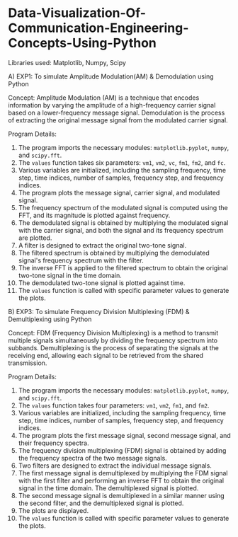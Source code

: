# Data-Visualization-Of-Communication-Engineering-Concepts-Using-Python

Libraries used: Matplotlib, Numpy, Scipy

A) EXP1: To simulate Amplitude Modulation(AM) & Demodulation using Python

Concept: 
Amplitude Modulation (AM) is a technique that encodes information by varying the amplitude of a high-frequency carrier signal based on a lower-frequency message signal. Demodulation is the process of extracting the original message signal from the modulated carrier signal.

Program Details: 
1. The program imports the necessary modules: `matplotlib.pyplot`, `numpy`, and `scipy.fft`.
2. The `values` function takes six parameters: `vm1`, `vm2`, `vc`, `fm1`, `fm2`, and `fc`.
3. Various variables are initialized, including the sampling frequency, time step, time indices, number of samples, frequency step, and frequency indices.
4. The program plots the message signal, carrier signal, and modulated signal.
5. The frequency spectrum of the modulated signal is computed using the FFT, and its magnitude is plotted against frequency.
6. The demodulated signal is obtained by multiplying the modulated signal with the carrier signal, and both the signal and its frequency spectrum are plotted.
7. A filter is designed to extract the original two-tone signal.
8. The filtered spectrum is obtained by multiplying the demodulated signal's frequency spectrum with the filter.
9. The inverse FFT is applied to the filtered spectrum to obtain the original two-tone signal in the time domain.
10. The demodulated two-tone signal is plotted against time.
11. The `values` function is called with specific parameter values to generate the plots.


B) EXP3: To simulate Frequency Division Multiplexing (FDM) & Demultiplexing using Python

Concept:
FDM (Frequency Division Multiplexing) is a method to transmit multiple signals simultaneously by dividing the frequency spectrum into subbands. Demultiplexing is the process of separating the signals at the receiving end, allowing each signal to be retrieved from the shared transmission.

Program Details:
1. The program imports the necessary modules: `matplotlib.pyplot`, `numpy`, and `scipy.fft`.
2. The `values` function takes four parameters: `vm1`, `vm2`, `fm1`, and `fm2`.
3. Various variables are initialized, including the sampling frequency, time step, time indices, number of samples, frequency step, and frequency indices.
4. The program plots the first message signal, second message signal, and their frequency spectra.
5. The frequency division multiplexing (FDM) signal is obtained by adding the frequency spectra of the two message signals.
6. Two filters are designed to extract the individual message signals.
7. The first message signal is demultiplexed by multiplying the FDM signal with the first filter and performing an inverse FFT to obtain the original signal in the time domain. The demultiplexed signal is plotted.
8. The second message signal is demultiplexed in a similar manner using the second filter, and the demultiplexed signal is plotted.
9. The plots are displayed.
10. The `values` function is called with specific parameter values to generate the plots.

